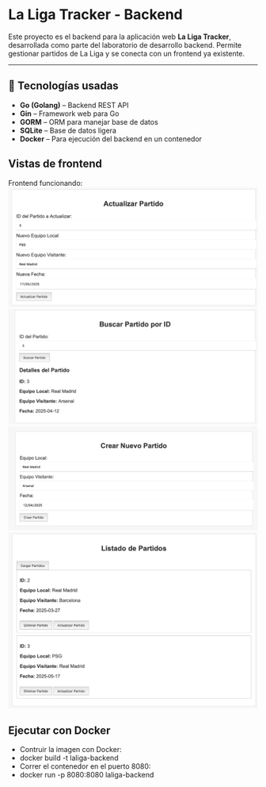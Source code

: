 # La Liga Tracker - Backend

Este proyecto es el backend para la aplicación web **La Liga Tracker**, desarrollada como parte del laboratorio de desarrollo backend. Permite gestionar partidos de La Liga y se conecta con un frontend ya existente.

---

## 🚀 Tecnologías usadas

- **Go (Golang)** – Backend REST API
- **Gin** – Framework web para Go
- **GORM** – ORM para manejar base de datos
- **SQLite** – Base de datos ligera
- **Docker** – Para ejecución del backend en un contenedor

## Vistas de frontend
Frontend funcionando:
![Actualizar Partido](./lab6/assets/actualizar-partido.png)
![Buscar Partido](./lab6/assets/buscar-partido.png)
![Crear Partido](./lab6/assets/crear-partido.png)
![Listado Partidos](./lab6/assets/listado-partidos.png)

## Ejecutar con Docker

- Contruir la imagen con Docker:
- docker build -t laliga-backend
- Correr el contenedor en el puerto 8080:
- docker run -p 8080:8080 laliga-backend
